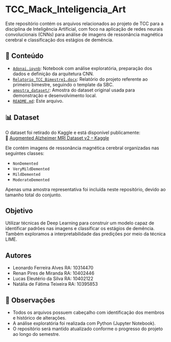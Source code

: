 # TCC_Mack_Inteligencia_Art
Este repositório contém os arquivos relacionados ao projeto de TCC para a disciplina de Inteligência Artificial, com foco na aplicação de redes neurais convolucionais (CNNs) para análise de imagens de ressonância magnética cerebral e classificação dos estágios de demência.

## 📁 Conteúdo

- [`Adonai.ipynb`](./Adonai.ipynb): Notebook com análise exploratória, preparação dos dados e definição da arquitetura CNN.
- [`Relatorio_TCC_Bimestre1.docx`](./Relatorio_TCC_Bimestre1.docx): Relatório do projeto referente ao primeiro bimestre, seguindo o template da SBC.
- [`amostra_dataset/`](./amostra_dataset/): Amostra do dataset original usada para demonstração e desenvolvimento local.
- [`README.md`](./README.md): Este arquivo.

## 📊 Dataset

O dataset foi retirado do Kaggle e está disponível publicamente:  
🔗 [Augmented Alzheimer MRI Dataset v2 – Kaggle](https://www.kaggle.com/datasets/uraninjo/augmented-alzheimer-mri-dataset-v2/data)

Ele contém imagens de ressonância magnética cerebral organizadas nas seguintes classes:

- `NonDemented`
- `VeryMildDemented`
- `MildDemented`
- `ModerateDemented`

Apenas uma amostra representativa foi incluída neste repositório, devido ao tamanho total do conjunto.

##  Objetivo

Utilizar técnicas de Deep Learning para construir um modelo capaz de identificar padrões nas imagens e classificar os estágios de demência. Também exploramos a interpretabilidade das predições por meio da técnica LIME.

##  Autores

- Leonardo Ferreira Alves     RA: 10314470
- Renan Pires de Miranda      RA: 10402446
- Lucas Eleutério da Silva    RA: 10402122
- Natália de Fátima Teixeira  RA: 10395853

## 📌 Observações

- Todos os arquivos possuem cabeçalho com identificação dos membros e histórico de alterações.
- A análise exploratória foi realizada com Python (Jupyter Notebook).
- O repositório será mantido atualizado conforme o progresso do projeto ao longo do semestre.
